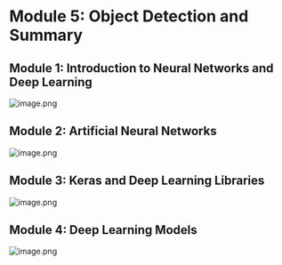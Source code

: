 

# Module 5: Object Detection and Summary
## Module 1: Introduction to Neural Networks and Deep Learning
![image.png](https://prod-files-secure.s3.us-west-2.amazonaws.com/03e82b26-cccb-4906-bb56-adabcbdc0655/a8d40bcb-c482-4026-8872-311e16b2dc63/image.png?X-Amz-Algorithm=AWS4-HMAC-SHA256&X-Amz-Content-Sha256=UNSIGNED-PAYLOAD&X-Amz-Credential=ASIAZI2LB466USFPB6N3%2F20250207%2Fus-west-2%2Fs3%2Faws4_request&X-Amz-Date=20250207T024508Z&X-Amz-Expires=3600&X-Amz-Security-Token=IQoJb3JpZ2luX2VjEFAaCXVzLXdlc3QtMiJGMEQCIElDJZn%2Bu6fZQyW4r8W72o4j8CxHsoEtpe2QIqXw4Fr%2FAiAKG1tBrWV4vaSaIUSIGyunksgMagInMiO6XjPQE4%2BMxyr%2FAwhpEAAaDDYzNzQyMzE4MzgwNSIMgWLzxU%2FZCLP5a2S%2FKtwDvsakisYHbKXnTE%2B8u4yEMuymuaCStPrq06mqkoeEl5o7g4kddmzM7eRt6R3Gs%2FGYzt7nnv1WGmYGIGC9lJACkIWumuivrIFBm9gnQHMgGAMTUrszZl1T7ZVjeO80JfntLit%2BlrkgUDW22VXSN34PSwRr8%2FChvPUlW3x8zLb2383tAcdP0YRB0eySCH7KQQhz9hCUIKpWNKICpoUbzr3NwSD63b5n1PQMzma0gUJVzjQRQCLxFqoLrhdQ9mrDIvRvqnYKGhixFhcGB7Jkz84rxcn2%2B4aeULErxG0wVLR3o0LdebqGnB%2Fo4OXzCI%2BiVDCMspDlmUthPZMb8x5Y%2B4%2BANtU17nOS4E3L9Czm%2FrQkW6oLXxPcVud5MpT8Ji7HPtRLn%2FDTpc8t65%2FzkXjegi49tE5uwfLjr8c3cuRo03iTnN0j%2F9YzwYuqHPup8LPeO55ZNOwBWLOavvAeZXKJ3fdqXbBE9d6hWkxCruwpGkJVjw01CjD0KP%2F4p0nGn6UleQhqO53oaEo5qJGe4G5OMCBpGzTURK85ehEUZo1qFubmvHIxDmdayPyvkXn%2B3iHadOmCXUiWzs11GakHtm17A2O%2BUF2hKCBV1PQv6hiFfGC0dgqtLCdR4OKiuBKV9UQwmpqVvQY6pgFc6GLmURcUfbZ2iPSercJI4J3WW35Ki%2BgVnYNLRkwI5sbwxI3A5NMbpQ0QNHwWXCZKE%2FXq1WBfpZXvj4EBBcIGbMOAKRwg4bPDYx4IKhWJxbjb4JIVgDbVBtaDimcebFODQ5Zd%2FbhlwZcOvHInRRvNzOPzDLpO6cA1ldqNbOxWte2ghszpp7AMoBzhuzfiiK2QhqZ9gYHuoFLxsT8kB0tfdAwBK5SA&X-Amz-Signature=b735c20a157a2ba6377b6116fcd9e45dea1048e790dde143b8d618c7c6ecdcb3&X-Amz-SignedHeaders=host&x-id=GetObject)
## Module 2: Artificial Neural Networks
![image.png](https://prod-files-secure.s3.us-west-2.amazonaws.com/03e82b26-cccb-4906-bb56-adabcbdc0655/5157ca89-62da-41d9-a98f-6432b71047a9/image.png?X-Amz-Algorithm=AWS4-HMAC-SHA256&X-Amz-Content-Sha256=UNSIGNED-PAYLOAD&X-Amz-Credential=ASIAZI2LB466USFPB6N3%2F20250207%2Fus-west-2%2Fs3%2Faws4_request&X-Amz-Date=20250207T024508Z&X-Amz-Expires=3600&X-Amz-Security-Token=IQoJb3JpZ2luX2VjEFAaCXVzLXdlc3QtMiJGMEQCIElDJZn%2Bu6fZQyW4r8W72o4j8CxHsoEtpe2QIqXw4Fr%2FAiAKG1tBrWV4vaSaIUSIGyunksgMagInMiO6XjPQE4%2BMxyr%2FAwhpEAAaDDYzNzQyMzE4MzgwNSIMgWLzxU%2FZCLP5a2S%2FKtwDvsakisYHbKXnTE%2B8u4yEMuymuaCStPrq06mqkoeEl5o7g4kddmzM7eRt6R3Gs%2FGYzt7nnv1WGmYGIGC9lJACkIWumuivrIFBm9gnQHMgGAMTUrszZl1T7ZVjeO80JfntLit%2BlrkgUDW22VXSN34PSwRr8%2FChvPUlW3x8zLb2383tAcdP0YRB0eySCH7KQQhz9hCUIKpWNKICpoUbzr3NwSD63b5n1PQMzma0gUJVzjQRQCLxFqoLrhdQ9mrDIvRvqnYKGhixFhcGB7Jkz84rxcn2%2B4aeULErxG0wVLR3o0LdebqGnB%2Fo4OXzCI%2BiVDCMspDlmUthPZMb8x5Y%2B4%2BANtU17nOS4E3L9Czm%2FrQkW6oLXxPcVud5MpT8Ji7HPtRLn%2FDTpc8t65%2FzkXjegi49tE5uwfLjr8c3cuRo03iTnN0j%2F9YzwYuqHPup8LPeO55ZNOwBWLOavvAeZXKJ3fdqXbBE9d6hWkxCruwpGkJVjw01CjD0KP%2F4p0nGn6UleQhqO53oaEo5qJGe4G5OMCBpGzTURK85ehEUZo1qFubmvHIxDmdayPyvkXn%2B3iHadOmCXUiWzs11GakHtm17A2O%2BUF2hKCBV1PQv6hiFfGC0dgqtLCdR4OKiuBKV9UQwmpqVvQY6pgFc6GLmURcUfbZ2iPSercJI4J3WW35Ki%2BgVnYNLRkwI5sbwxI3A5NMbpQ0QNHwWXCZKE%2FXq1WBfpZXvj4EBBcIGbMOAKRwg4bPDYx4IKhWJxbjb4JIVgDbVBtaDimcebFODQ5Zd%2FbhlwZcOvHInRRvNzOPzDLpO6cA1ldqNbOxWte2ghszpp7AMoBzhuzfiiK2QhqZ9gYHuoFLxsT8kB0tfdAwBK5SA&X-Amz-Signature=ecb071bed0dd10291a4bdbe87adf6030a4d3646d0911e38ea1ecf04de323ad27&X-Amz-SignedHeaders=host&x-id=GetObject)
## Module 3: Keras and Deep Learning Libraries
![image.png](https://prod-files-secure.s3.us-west-2.amazonaws.com/03e82b26-cccb-4906-bb56-adabcbdc0655/5089ce50-05f1-470d-ad42-42503bf1df5f/image.png?X-Amz-Algorithm=AWS4-HMAC-SHA256&X-Amz-Content-Sha256=UNSIGNED-PAYLOAD&X-Amz-Credential=ASIAZI2LB466USFPB6N3%2F20250207%2Fus-west-2%2Fs3%2Faws4_request&X-Amz-Date=20250207T024508Z&X-Amz-Expires=3600&X-Amz-Security-Token=IQoJb3JpZ2luX2VjEFAaCXVzLXdlc3QtMiJGMEQCIElDJZn%2Bu6fZQyW4r8W72o4j8CxHsoEtpe2QIqXw4Fr%2FAiAKG1tBrWV4vaSaIUSIGyunksgMagInMiO6XjPQE4%2BMxyr%2FAwhpEAAaDDYzNzQyMzE4MzgwNSIMgWLzxU%2FZCLP5a2S%2FKtwDvsakisYHbKXnTE%2B8u4yEMuymuaCStPrq06mqkoeEl5o7g4kddmzM7eRt6R3Gs%2FGYzt7nnv1WGmYGIGC9lJACkIWumuivrIFBm9gnQHMgGAMTUrszZl1T7ZVjeO80JfntLit%2BlrkgUDW22VXSN34PSwRr8%2FChvPUlW3x8zLb2383tAcdP0YRB0eySCH7KQQhz9hCUIKpWNKICpoUbzr3NwSD63b5n1PQMzma0gUJVzjQRQCLxFqoLrhdQ9mrDIvRvqnYKGhixFhcGB7Jkz84rxcn2%2B4aeULErxG0wVLR3o0LdebqGnB%2Fo4OXzCI%2BiVDCMspDlmUthPZMb8x5Y%2B4%2BANtU17nOS4E3L9Czm%2FrQkW6oLXxPcVud5MpT8Ji7HPtRLn%2FDTpc8t65%2FzkXjegi49tE5uwfLjr8c3cuRo03iTnN0j%2F9YzwYuqHPup8LPeO55ZNOwBWLOavvAeZXKJ3fdqXbBE9d6hWkxCruwpGkJVjw01CjD0KP%2F4p0nGn6UleQhqO53oaEo5qJGe4G5OMCBpGzTURK85ehEUZo1qFubmvHIxDmdayPyvkXn%2B3iHadOmCXUiWzs11GakHtm17A2O%2BUF2hKCBV1PQv6hiFfGC0dgqtLCdR4OKiuBKV9UQwmpqVvQY6pgFc6GLmURcUfbZ2iPSercJI4J3WW35Ki%2BgVnYNLRkwI5sbwxI3A5NMbpQ0QNHwWXCZKE%2FXq1WBfpZXvj4EBBcIGbMOAKRwg4bPDYx4IKhWJxbjb4JIVgDbVBtaDimcebFODQ5Zd%2FbhlwZcOvHInRRvNzOPzDLpO6cA1ldqNbOxWte2ghszpp7AMoBzhuzfiiK2QhqZ9gYHuoFLxsT8kB0tfdAwBK5SA&X-Amz-Signature=c29e6c457e5bce96ace2f6a2c54a0d623b0483da71aade561884403b50d23491&X-Amz-SignedHeaders=host&x-id=GetObject)
## Module 4: Deep Learning Models
![image.png](https://prod-files-secure.s3.us-west-2.amazonaws.com/03e82b26-cccb-4906-bb56-adabcbdc0655/4e22fcb0-cfbc-4d28-b961-b9b8fde071f0/image.png?X-Amz-Algorithm=AWS4-HMAC-SHA256&X-Amz-Content-Sha256=UNSIGNED-PAYLOAD&X-Amz-Credential=ASIAZI2LB466USFPB6N3%2F20250207%2Fus-west-2%2Fs3%2Faws4_request&X-Amz-Date=20250207T024508Z&X-Amz-Expires=3600&X-Amz-Security-Token=IQoJb3JpZ2luX2VjEFAaCXVzLXdlc3QtMiJGMEQCIElDJZn%2Bu6fZQyW4r8W72o4j8CxHsoEtpe2QIqXw4Fr%2FAiAKG1tBrWV4vaSaIUSIGyunksgMagInMiO6XjPQE4%2BMxyr%2FAwhpEAAaDDYzNzQyMzE4MzgwNSIMgWLzxU%2FZCLP5a2S%2FKtwDvsakisYHbKXnTE%2B8u4yEMuymuaCStPrq06mqkoeEl5o7g4kddmzM7eRt6R3Gs%2FGYzt7nnv1WGmYGIGC9lJACkIWumuivrIFBm9gnQHMgGAMTUrszZl1T7ZVjeO80JfntLit%2BlrkgUDW22VXSN34PSwRr8%2FChvPUlW3x8zLb2383tAcdP0YRB0eySCH7KQQhz9hCUIKpWNKICpoUbzr3NwSD63b5n1PQMzma0gUJVzjQRQCLxFqoLrhdQ9mrDIvRvqnYKGhixFhcGB7Jkz84rxcn2%2B4aeULErxG0wVLR3o0LdebqGnB%2Fo4OXzCI%2BiVDCMspDlmUthPZMb8x5Y%2B4%2BANtU17nOS4E3L9Czm%2FrQkW6oLXxPcVud5MpT8Ji7HPtRLn%2FDTpc8t65%2FzkXjegi49tE5uwfLjr8c3cuRo03iTnN0j%2F9YzwYuqHPup8LPeO55ZNOwBWLOavvAeZXKJ3fdqXbBE9d6hWkxCruwpGkJVjw01CjD0KP%2F4p0nGn6UleQhqO53oaEo5qJGe4G5OMCBpGzTURK85ehEUZo1qFubmvHIxDmdayPyvkXn%2B3iHadOmCXUiWzs11GakHtm17A2O%2BUF2hKCBV1PQv6hiFfGC0dgqtLCdR4OKiuBKV9UQwmpqVvQY6pgFc6GLmURcUfbZ2iPSercJI4J3WW35Ki%2BgVnYNLRkwI5sbwxI3A5NMbpQ0QNHwWXCZKE%2FXq1WBfpZXvj4EBBcIGbMOAKRwg4bPDYx4IKhWJxbjb4JIVgDbVBtaDimcebFODQ5Zd%2FbhlwZcOvHInRRvNzOPzDLpO6cA1ldqNbOxWte2ghszpp7AMoBzhuzfiiK2QhqZ9gYHuoFLxsT8kB0tfdAwBK5SA&X-Amz-Signature=296e08ee7a18c79c1ca173aeb4cea19d88a861b481ae871e94786ef1b760ab96&X-Amz-SignedHeaders=host&x-id=GetObject)